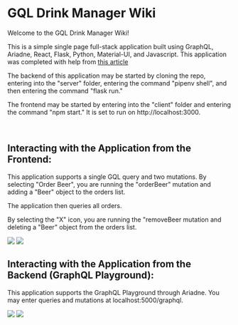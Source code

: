 # GQL Drink Manager Wiki

Welcome to the GQL Drink Manager Wiki!

This is a simple single page full-stack application built using GraphQL, Ariadne, React, Flask, Python, Material-UI, and Javascript. This application was completed with help from [this article](https://blog.sethcorker.com/how-to-create-a-react-flask-graphql-project)

The backend of this application may be started by cloning the repo, entering into the "server" folder, entering the command "pipenv shell", and then entering the command "flask run."

The frontend may be started by entering into the "client" folder and entering the command "npm start." It is set to run on http://localhost:3000.

<br />

## Interacting with the Application from the Frontend:

This application supports a single GQL query and two mutations. By selecting "Order Beer", you are running the "orderBeer" mutation and adding a "Beer" object to the orders list.

The application then queries all orders.

By selecting the "X" icon, you are running the "removeBeer mutation and deleting a "Beer" object from the orders list.

<img src="https://wegroovybaby.s3.amazonaws.com/Screen+Shot+2020-11-24+at+10.21.08+AM.png">

<img src="https://wegroovybaby.s3.amazonaws.com/Screen+Shot+2020-11-24+at+10.21.27+AM.png">


<br />

## Interacting with the Application from the Backend (GraphQL Playground):

This application supports the GraphQL Playground through Ariadne. You may enter queries and mutations at localhost:5000/graphql.

<img src="https://wegroovybaby.s3.amazonaws.com/Screen+Shot+2020-11-24+at+10.21.46+AM.png">

<img src="https://wegroovybaby.s3.amazonaws.com/Screen+Shot+2020-11-24+at+10.21.59+AM.png">
